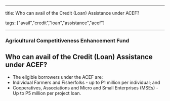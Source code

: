 
---

title: Who can avail of the Credit (Loan) Assistance under ACEF?

tags: ["avail","credit","loan","assistance","acef"]

---

### Agricultural Competitiveness Enhancement Fund

## Who can avail of the Credit (Loan) Assistance under ACEF?


 - The eligible borrowers under the ACEF are:
 - Individual Farmers and Fisherfolks - up to P1 million per individual; and
 - Cooperatives, Associations and Micro and Small Enterprises (MSEs) - Up to P5 million per project loan.
